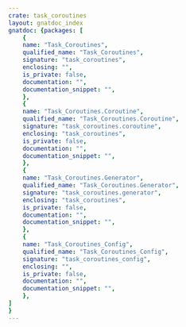 ```yaml
---
crate: task_coroutines
layout: gnatdoc_index
gnatdoc: {packages: [
    {
    name: "Task_Coroutines",
    qualified_name: "Task_Coroutines",
    signature: "task_coroutines",
    enclosing: "",
    is_private: false,
    documentation: "",
    documentation_snippet: "",
    },
    {
    name: "Task_Coroutines.Coroutine",
    qualified_name: "Task_Coroutines.Coroutine",
    signature: "task_coroutines.coroutine",
    enclosing: "task_coroutines",
    is_private: false,
    documentation: "",
    documentation_snippet: "",
    },
    {
    name: "Task_Coroutines.Generator",
    qualified_name: "Task_Coroutines.Generator",
    signature: "task_coroutines.generator",
    enclosing: "task_coroutines",
    is_private: false,
    documentation: "",
    documentation_snippet: "",
    },
    {
    name: "Task_Coroutines_Config",
    qualified_name: "Task_Coroutines_Config",
    signature: "task_coroutines_config",
    enclosing: "",
    is_private: false,
    documentation: "",
    documentation_snippet: "",
    },
]
}
---
```

